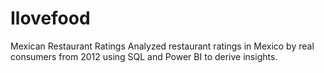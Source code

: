 # Ilovefood
Mexican Restaurant Ratings
Analyzed restaurant ratings in Mexico by real consumers from 2012 using SQL and Power BI to derive insights.
